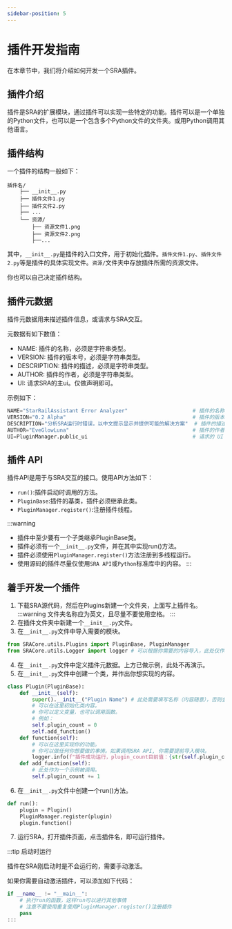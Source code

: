 ```yaml
---
sidebar-position: 5
---
```


# 插件开发指南

在本章节中，我们将介绍如何开发一个SRA插件。

## 插件介绍

插件是SRA的扩展模块，通过插件可以实现一些特定的功能。插件可以是一个单独的Python文件，也可以是一个包含多个Python文件的文件夹。或用Python调用其他语言。

## 插件结构

一个插件的结构一般如下：

```
插件名/
    ├── __init__.py
    ├── 插件文件1.py
    ├── 插件文件2.py
    ├── ...
    └── 资源/
        ├── 资源文件1.png
        ├── 资源文件2.png
        ├──...
```

其中，`__init__.py`是插件的入口文件，用于初始化插件。`插件文件1.py`、`插件文件2.py`等是插件的具体实现文件。`资源/`文件夹中存放插件所需的资源文件。

你也可以自己决定插件结构。

## 插件元数据
插件元数据用来描述插件信息，或请求与SRA交互。

元数据有如下数值：
- NAME: 插件的名称，必须是字符串类型。
- VERSION: 插件的版本号，必须是字符串类型。
- DESCRIPTION: 插件的描述，必须是字符串类型。
- AUTHOR: 插件的作者，必须是字符串类型。
- UI: 请求SRA的主ui。仅做声明即可。

示例如下：
```python
NAME="StarRailAssistant Error Analyzer"                     # 插件的名称
VERSION="0.2 Alpha"                                         # 插件的版本
DESCRIPTION="分析SRA运行时错误，以中文提示显示并提供可能的解决方案"  # 插件的描述
AUTHOR="EveGlowLuna"                                        # 插件的作者
UI=PluginManager.public_ui                                  # 请求的 UI
```
## 插件 API

插件API是用于与SRA交互的接口。使用API方法如下：
- `run()`:插件启动时调用的方法。
- `PluginBase`:插件的基类，插件必须继承此类。
- `PluginManager.register()`:注册插件线程。

:::warning
- 插件中至少要有一个子类继承PluginBase类。
- 插件必须有一个`__init__.py`文件，并在其中实现run()方法。
- 插件必须使用`PluginManager.register()`方法注册到多线程运行。
- 使用源码的插件尽量仅使用`SRA API`或`Python`标准库中的内容。
:::

## 着手开发一个插件

1. 下载SRA源代码，然后在Plugins新建一个文件夹，上面写上插件名。
:::warning
文件夹名称应为英文，且尽量不要使用空格。
:::
2. 在插件文件夹中新建一个`__init__.py`文件。
3. 在`__init__.py`文件中导入需要的模块。
```python
from SRACore.utils.Plugins import PluginBase, PluginManager
from SRACore.utils.Logger import logger # 可以根据你需要的内容导入，此处仅作示例
```
4. 在`__init__.py`文件中定义插件元数据。上方已做示例，此处不再演示。
5. 在`__init__.py`文件中创建一个类，并作出你想实现的内容。
```python
class Plugin(PluginBase):
    def __init__(self):
        super().__init__("Plugin Name") # 此处需要填写名称（内容随意），否则会引发报错。
        # 可以在这里初始化类内容。
        # 你可以定义变量，也可以调用函数。
        # 例如：
        self.plugin_count = 0
        self.add_function()
    def function(self):
        # 可以在这里实现你的功能。
        # 你可以做任何你想要做的事情。如果调用SRA API, 你需要提前导入模块。
        logger.info(f"插件成功运行，plugin_count目前值：{str(self.plugin_count)}")
    def add_function(self):
        # 此处作为一个示例被调用。
        self.plugin_count += 1
```
6. 在`__init__.py`文件中创建一个run()方法。
```python
def run():
    plugin = Plugin()
    PluginManager.register(plugin)
    plugin.function()
```
7. 运行SRA，打开插件页面，点击插件名，即可运行插件。

:::tip 启动时运行

插件在SRA刚启动时是不会运行的，需要手动激活。

如果你需要自动激活插件，可以添加如下代码：
```python
if __name__ != "__main__":
    # 执行run的函数，这样run可以进行其他事情
    # 注意不要使用重复使用PluginManager.register()注册插件
    pass
:::
    